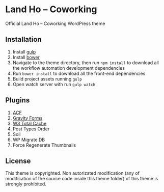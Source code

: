 # Land Ho – Coworking

Official Land Ho – Coworking WordPress theme

## Installation

1. Install [gulp](http://gulpjs.com)
2. Install [bower](https://bower.io/)
3. Navigate to the theme directory, then run `npm install` to download all the workflow automation development dependencies
4. Run `bower install` to download all the front-end dependencies
5. Build project assets running `gulp`
6. Open watch server with run `gulp watch`

## Plugins

1. [ACF](https://www.advancedcustomfields.com/)
2. [Gravity Forms](http://www.gravityforms.com/)
3. [W3 Total Cache](https://www.w3-edge.com/products/w3-total-cache/)
4. Post Types Order
5. Soil
6. WP Migrate DB
5. Force Regenerate Thumbnails

## License

This theme is copyrighted. Non autorizated modification (any of modification of the source code inside this theme folder) of this theme is strongly prohibited.
